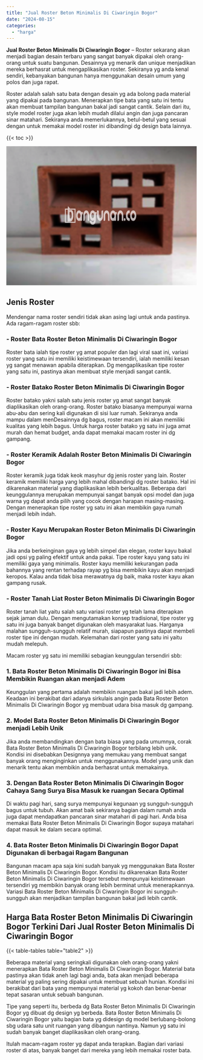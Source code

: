```yaml
---
title: "Jual Roster Beton Minimalis Di Ciwaringin Bogor"
date: "2024-08-15"
categories: 
  - "harga"
---
```


**Jual Roster Beton Minimalis Di Ciwaringin Bogor** – Roster sekarang akan menjadi bagian desain terbaru yang sangat banyak dipakai oleh orang-orang untuk suatu bangunan. Desainnya yg menarik dan unique menjadikan mereka berhasrat untuk mengaplikasikan roster. Sekiranya yg anda kenal sendiri, kebanyakan bangunan hanya menggunakan desain umum yang polos dan juga rapat.

Roster adalah salah satu bata dengan desain yg ada bolong pada material yang dipakai pada bangunan. Menerapkan tipe bata yang satu ini tentu akan membuat tampilan bangunan bakal jadi sangat cantik. Selain dari itu, style model roster juga akan lebih mudah dilalui angin dan juga pancaran sinar matahari. Sekiranya anda memerlukannya, betul-betul yang sesuai dengan untuk memakai model roster ini dibandingi dg design bata lainnya.

{{< toc >}}

![Jual Roster Beton Minimalis Di Ciwaringin Bogor](/images/bata-roster-minimalis-09.png)

## Jenis Roster

Mendengar nama roster sendiri tidak akan asing lagi untuk anda pastinya. Ada ragam-ragam roster sbb:

### \- Roster Bata Roster Beton Minimalis Di Ciwaringin Bogor

Roster bata ialah tipe roster yg amat populer dan lagi viral saat ini, variasi roster yang satu ini memiliki keistimewaan tersendiri, ialah memiliki kesan yg sangat menawan apabila diterapkan. Dg mengaplikasikan tipe roster yang satu ini, pastinya akan membuat style menjadi sangat cantik.

### \- Roster Batako Roster Beton Minimalis Di Ciwaringin Bogor

Roster batako yakni salah satu jenis roster yg amat sangat banyak diaplikasikan oleh orang-orang. Roster batako biasanya mempunyai warna abu-abu dan sering kali digunakan di sisi luar rumah. Sekiranya anda mampu dalam menDesainnya dg bagus, roster macam ini akan memiliki kualitas yang lebih bagus. Untuk harga roster batako yg satu ini juga amat murah dan hemat budget, anda dapat memakai macam roster ini dg gampang.

### \- Roster Keramik Adalah Roster Beton Minimalis Di Ciwaringin Bogor

Roster keramik juga tidak keok masyhur dg jenis roster yang lain. Roster keramik memiliki harga yang lebih mahal dibandingi dg roster batako. Hal ini dikarenakan material yang diaplikasikan lebih berkualitas. Beberapa dari keunggulannya merupakan mempunyai sangat banyak opsi model dan juga warna yg dapat anda pilih yang cocok dengan harapan masing-masing. Dengan menerapkan tipe roster yg satu ini akan membikin gaya rumah menjadi lebih indah.

### \- Roster Kayu Merupakan Roster Beton Minimalis Di Ciwaringin Bogor

Jika anda berkeinginan gaya yg lebih simpel dan elegan, roster kayu bakal jadi opsi yg paling efektif untuk anda pakai. Tipe roster kayu yang satu ini memiliki gaya yang minimalis. Roster kayu memiliki kekurangan pada bahannya yang rentan terhadap rayap yg bisa membikin kayu akan menjadi keropos. Kalau anda tidak bisa merawatnya dg baik, maka roster kayu akan gampang rusak.

### \- Roster Tanah Liat Roster Beton Minimalis Di Ciwaringin Bogor

Roster tanah liat yaitu salah satu variasi roster yg telah lama diterapkan sejak jaman dulu. Dengan mengutamakan konsep tradisional, tipe roster yg satu ini juga banyak banget digunakan oleh masyarakat luas. Harganya malahan sungguh-sungguh relatif murah, siapapun pastinya dapat membeli roster tipe ini dengan mudah. Kelemahan dari roster yang satu ini yaitu mudah melepuh.

Macam roster yg satu ini memiliki sebagian keunggulan tersendiri sbb:

### 1\. Bata Roster Beton Minimalis Di Ciwaringin Bogor ini Bisa Membikin Ruangan akan menjadi Adem

Keunggulan yang pertama adalah membikin ruangan bakal jadi lebih adem. Keadaan ini berakibat dari adanya sirkulais angin pada Bata Roster Beton Minimalis Di Ciwaringin Bogor yg membuat udara bisa masuk dg gampang.

### 2\. Model Bata Roster Beton Minimalis Di Ciwaringin Bogor menjadi Lebih Unik

Jika anda membandingkan dengan bata biasa yang pada umumnya, corak Bata Roster Beton Minimalis Di Ciwaringin Bogor terbilang lebih unik. Kondisi ini disebabkan Designnya yang memukau yang membuat sangat banyak orang menginginkan untuk menggunakannya. Model yang unik dan menarik tentu akan membikin anda berhasrat untuk memakainya.

### 3\. Dengan Bata Roster Beton Minimalis Di Ciwaringin Bogor Cahaya Sang Surya Bisa Masuk ke ruangan Secara Optimal

Di waktu pagi hari, sang surya mempunyai kegunaan yg sungguh-sungguh bagus untuk tubuh. Akan amat baik sekiranya bagian dalam rumah anda juga dapat mendapatkan pancaran sinar matahari di pagi hari. Anda bisa memakai Bata Roster Beton Minimalis Di Ciwaringin Bogor supaya matahari dapat masuk ke dalam secara optimal.

### 4\. Bata Roster Beton Minimalis Di Ciwaringin Bogor Dapat Digunakan di berbagai Ragam Bangunan

Bangunan macam apa saja kini sudah banyak yg menggunakan Bata Roster Beton Minimalis Di Ciwaringin Bogor. Kondisi itu dikarenakan Bata Roster Beton Minimalis Di Ciwaringin Bogor tersebut mempunyai keistimewaan tersendiri yg membikin banyak orang lebih berminat untuk menerapkannya. Variasi Bata Roster Beton Minimalis Di Ciwaringin Bogor ini sungguh-sungguh akan menjadikan tampilan bangunan bakal jadi lebih cantik.

## Harga Bata Roster Beton Minimalis Di Ciwaringin Bogor Terkini Dari Jual Roster Beton Minimalis Di Ciwaringin Bogor

{{< table-tables table="table2" >}}

Beberapa material yang seringkali digunakan oleh orang-orang yakni menerapkan Bata Roster Beton Minimalis Di Ciwaringin Bogor. Material bata pastinya akan tidak aneh lagi bagi anda, bata akan menjadi beberapa material yg paling sering dipakai untuk membuat sebuah hunian. Kondisi ini berakibat dari bata yang mempunyai material yg kokoh dan benar-benar tepat sasaran untuk sebuah bangunan.

Tipe yang seperti itu, berbeda dg Bata Roster Beton Minimalis Di Ciwaringin Bogor yg dibuat dg design yg berbeda. Bata Roster Beton Minimalis Di Ciwaringin Bogor yaitu bagian bata yg didesign dg model berlubang-bolong sbg udara satu unit ruangan yang dibangun nantinya. Namun yg satu ini sudah banyak banget diaplikasikan oleh orang-orang.

Itulah macam-ragam roster yg dapat anda terapkan. Bagian dari variasi roster di atas, banyak banget dari mereka yang lebih memakai roster bata.
